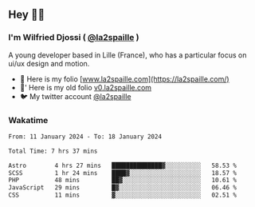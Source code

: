 ## Hey 👋🏾
### I'm Wilfried Djossi ( <a href="https://twitter.com/la2spaille/" target="_blank">@la2spaille</a> )
A young developer based in Lille (France), who has a particular focus on ui/ux design and motion.

- 🎨 Here is my folio [www.la2spaille.com](https://la2spaille.com/)
- 🎨' Here is my old folio [v0.la2spaille.com](https://v0.la2spaille.com/)
- 🐦 My twitter account [@la2spaille](https://twitter.com/la2spaille/)

### Wakatime
<!--START_SECTION:waka-->

```txt
From: 11 January 2024 - To: 18 January 2024

Total Time: 7 hrs 37 mins

Astro        4 hrs 27 mins   ██████████████▓░░░░░░░░░░   58.53 %
SCSS         1 hr 24 mins    ████▓░░░░░░░░░░░░░░░░░░░░   18.57 %
PHP          48 mins         ██▓░░░░░░░░░░░░░░░░░░░░░░   10.61 %
JavaScript   29 mins         █▓░░░░░░░░░░░░░░░░░░░░░░░   06.46 %
CSS          11 mins         ▓░░░░░░░░░░░░░░░░░░░░░░░░   02.51 %
```

<!--END_SECTION:waka-->
<!--
**la2spaille/la2spaille** is a ✨ _special_ ✨ repository because its `README.md` (this file) appears on your GitHub profile.

Here are some ideas to get you started:

- 🔭 I’m currently working on ...
- 🌱 I’m currently learning ...
- 👯 I’m looking to collaborate on ...
- 🤔 I’m looking for help with ...
- 💬 Ask me about ...
- 📫 How to reach me: ...
- 😄 Pronouns: ...
- ⚡ Fun fact: ...
-->
